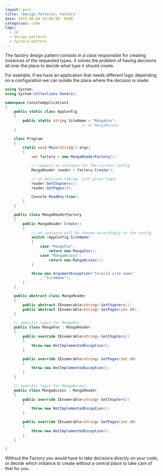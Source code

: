 ```yaml
---
layout: post
title: "Design Patterns: Factory"
date: 2015-06-04 12:00:00 -0300
categories: code
tags:
  - c#
  - design-patterns
  - factory-pattern
---
```

The factory design pattern consists in a class responsible for creating instances of the requested types. It solves the problem of having decisions all over the place to decide what type it should create.

For example, if we have an application that needs different logic depending on a configuration we can isolate the place where the decision is made:
<!--more-->

```csharp
using System;
using System.Collections.Generic;

namespace ConsoleApplication1
{
    public static class AppConfig
    {
        public static string SiteName = "MangaFox";
                                   // or MangaAccess
    }

    class Program
    {
        static void Main(string[] args)
        {
            var factory = new MangaReaderFactory();

            // request an instance for the current config
            MangaReader reader = factory.Create();

            // no decision taking, just plain logic
            reader.GetChapters();
            reader.GetPages(0);

            Console.ReadKey(true);
        }
    }

    public class MangaReaderFactory
    {
        public MangaReader Create()
        {
            // an instance will be chosen accordingly to the config
            switch (AppConfig.SiteName)
            {
                case "MangaFox":
                    return new MangaFox();
                case "MangaAccess":
                    return new MangaAccess();
            }

            throw new ArgumentException("Invalid site name"
                , "SiteName");
        }
    }

    public abstract class MangaReader
    {
        public abstract IEnumerable<string> GetChapters();
        public abstract IEnumerable<string> GetPages(int ch);
    }

    // specific logic for MangaFox
    public class MangaFox : MangaReader
    {
        public override IEnumerable<string> GetChapters()
        {
            throw new NotImplementedException();
        }

        public override IEnumerable<string> GetPages(int ch)
        {
            throw new NotImplementedException();
        }
    }

    // specific logic for MangaAccess
    public class MangaAccess : MangaReader
    {
        public override IEnumerable<string> GetChapters()
        {
            throw new NotImplementedException();
        }

        public override IEnumerable<string> GetPages(int ch)
        {
            throw new NotImplementedException();
        }
    }

}
```

Without the Factory you would have to take decisions directly on your code, or decide which instance to create without a central place to take care of that for you.
